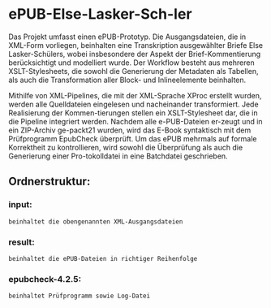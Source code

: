 # ePUB-Else-Lasker-Sch-ler

Das Projekt umfasst einen ePUB-Prototyp. Die Ausgangsdateien, die in XML-Form vorliegen, beinhalten eine Transkription ausgewählter Briefe Else Lasker-Schülers, wobei insbesondere der Aspekt der Brief-Kommentierung berücksichtigt und modelliert wurde.
Der Workflow besteht aus mehreren XSLT-Stylesheets, die sowohl die Generierung der Metadaten als Tabellen, als auch die Transformation aller Block- und Inlineelemente beinhalten.

Mithilfe von XML-Pipelines, die mit der XML-Sprache XProc erstellt wurden, werden alle Quelldateien eingelesen und nacheinander transformiert. Jede Realisierung der Kommen-tierungen stellen ein XSLT-Stylesheet dar, die in die Pipeline integriert werden.
Nachdem alle e-PUB-Dateien er-zeugt und in ein ZIP-Archiv ge-packt21 wurden, wird das E-Book syntaktisch mit dem Prüfprogramm EpubCheck überprüft. Um das ePUB mehrmals auf formale Korrektheit zu kontrollieren, wird sowohl die Überprüfung als auch die Generierung einer Pro-tokolldatei in eine Batchdatei geschrieben.

## Ordnerstruktur: 

### input: 
    beinhaltet die obengenannten XML-Ausgangsdateien

### result:
    beinhaltet die ePUB-Dateien in richtiger Reihenfolge

### epubcheck-4.2.5:
    beinhaltet Prüfprogramm sowie Log-Datei

